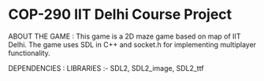 # COP-290 IIT Delhi Course Project

ABOUT THE GAME :
This game is a 2D maze game based on map of IIT Delhi. The game uses SDL in C++ and socket.h for implementing multiplayer functionality.

DEPENDENCIES :
LIBRARIES :- SDL2, SDL2_image, SDL2_ttf


